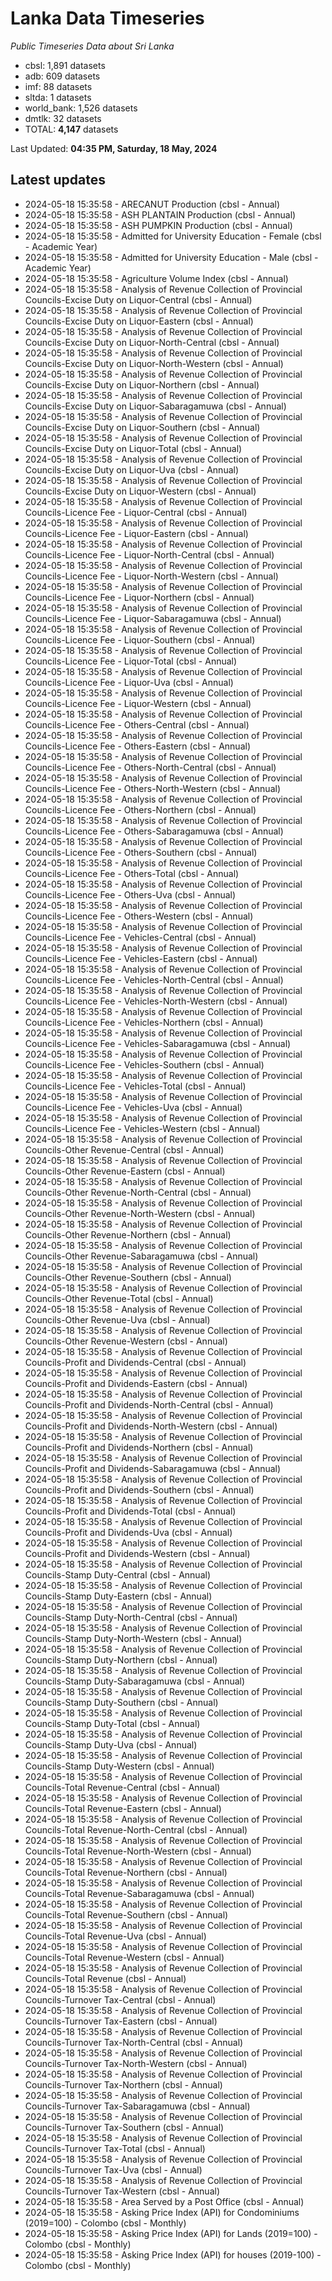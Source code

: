 # Lanka Data Timeseries
*Public Timeseries Data about Sri Lanka*

* cbsl: 1,891 datasets
* adb: 609 datasets
* imf: 88 datasets
* sltda: 1 datasets
* world_bank: 1,526 datasets
* dmtlk: 32 datasets
* TOTAL: **4,147** datasets

Last Updated: **04:35 PM, Saturday, 18 May, 2024**

## Latest updates

* 2024-05-18 15:35:58 - ARECANUT Production (cbsl - Annual)
* 2024-05-18 15:35:58 - ASH PLANTAIN Production (cbsl - Annual)
* 2024-05-18 15:35:58 - ASH PUMPKIN Production (cbsl - Annual)
* 2024-05-18 15:35:58 - Admitted for University Education - Female (cbsl - Academic Year)
* 2024-05-18 15:35:58 - Admitted for University Education - Male (cbsl - Academic Year)
* 2024-05-18 15:35:58 - Agriculture Volume Index (cbsl - Annual)
* 2024-05-18 15:35:58 - Analysis of Revenue Collection of Provincial Councils-Excise Duty on Liquor-Central (cbsl - Annual)
* 2024-05-18 15:35:58 - Analysis of Revenue Collection of Provincial Councils-Excise Duty on Liquor-Eastern (cbsl - Annual)
* 2024-05-18 15:35:58 - Analysis of Revenue Collection of Provincial Councils-Excise Duty on Liquor-North-Central (cbsl - Annual)
* 2024-05-18 15:35:58 - Analysis of Revenue Collection of Provincial Councils-Excise Duty on Liquor-North-Western (cbsl - Annual)
* 2024-05-18 15:35:58 - Analysis of Revenue Collection of Provincial Councils-Excise Duty on Liquor-Northern (cbsl - Annual)
* 2024-05-18 15:35:58 - Analysis of Revenue Collection of Provincial Councils-Excise Duty on Liquor-Sabaragamuwa (cbsl - Annual)
* 2024-05-18 15:35:58 - Analysis of Revenue Collection of Provincial Councils-Excise Duty on Liquor-Southern (cbsl - Annual)
* 2024-05-18 15:35:58 - Analysis of Revenue Collection of Provincial Councils-Excise Duty on Liquor-Total (cbsl - Annual)
* 2024-05-18 15:35:58 - Analysis of Revenue Collection of Provincial Councils-Excise Duty on Liquor-Uva (cbsl - Annual)
* 2024-05-18 15:35:58 - Analysis of Revenue Collection of Provincial Councils-Excise Duty on Liquor-Western (cbsl - Annual)
* 2024-05-18 15:35:58 - Analysis of Revenue Collection of Provincial Councils-Licence Fee - Liquor-Central (cbsl - Annual)
* 2024-05-18 15:35:58 - Analysis of Revenue Collection of Provincial Councils-Licence Fee - Liquor-Eastern (cbsl - Annual)
* 2024-05-18 15:35:58 - Analysis of Revenue Collection of Provincial Councils-Licence Fee - Liquor-North-Central (cbsl - Annual)
* 2024-05-18 15:35:58 - Analysis of Revenue Collection of Provincial Councils-Licence Fee - Liquor-North-Western (cbsl - Annual)
* 2024-05-18 15:35:58 - Analysis of Revenue Collection of Provincial Councils-Licence Fee - Liquor-Northern (cbsl - Annual)
* 2024-05-18 15:35:58 - Analysis of Revenue Collection of Provincial Councils-Licence Fee - Liquor-Sabaragamuwa (cbsl - Annual)
* 2024-05-18 15:35:58 - Analysis of Revenue Collection of Provincial Councils-Licence Fee - Liquor-Southern (cbsl - Annual)
* 2024-05-18 15:35:58 - Analysis of Revenue Collection of Provincial Councils-Licence Fee - Liquor-Total (cbsl - Annual)
* 2024-05-18 15:35:58 - Analysis of Revenue Collection of Provincial Councils-Licence Fee - Liquor-Uva (cbsl - Annual)
* 2024-05-18 15:35:58 - Analysis of Revenue Collection of Provincial Councils-Licence Fee - Liquor-Western (cbsl - Annual)
* 2024-05-18 15:35:58 - Analysis of Revenue Collection of Provincial Councils-Licence Fee - Others-Central (cbsl - Annual)
* 2024-05-18 15:35:58 - Analysis of Revenue Collection of Provincial Councils-Licence Fee - Others-Eastern (cbsl - Annual)
* 2024-05-18 15:35:58 - Analysis of Revenue Collection of Provincial Councils-Licence Fee - Others-North-Central (cbsl - Annual)
* 2024-05-18 15:35:58 - Analysis of Revenue Collection of Provincial Councils-Licence Fee - Others-North-Western (cbsl - Annual)
* 2024-05-18 15:35:58 - Analysis of Revenue Collection of Provincial Councils-Licence Fee - Others-Northern (cbsl - Annual)
* 2024-05-18 15:35:58 - Analysis of Revenue Collection of Provincial Councils-Licence Fee - Others-Sabaragamuwa (cbsl - Annual)
* 2024-05-18 15:35:58 - Analysis of Revenue Collection of Provincial Councils-Licence Fee - Others-Southern (cbsl - Annual)
* 2024-05-18 15:35:58 - Analysis of Revenue Collection of Provincial Councils-Licence Fee - Others-Total (cbsl - Annual)
* 2024-05-18 15:35:58 - Analysis of Revenue Collection of Provincial Councils-Licence Fee - Others-Uva (cbsl - Annual)
* 2024-05-18 15:35:58 - Analysis of Revenue Collection of Provincial Councils-Licence Fee - Others-Western (cbsl - Annual)
* 2024-05-18 15:35:58 - Analysis of Revenue Collection of Provincial Councils-Licence Fee - Vehicles-Central (cbsl - Annual)
* 2024-05-18 15:35:58 - Analysis of Revenue Collection of Provincial Councils-Licence Fee - Vehicles-Eastern (cbsl - Annual)
* 2024-05-18 15:35:58 - Analysis of Revenue Collection of Provincial Councils-Licence Fee - Vehicles-North-Central (cbsl - Annual)
* 2024-05-18 15:35:58 - Analysis of Revenue Collection of Provincial Councils-Licence Fee - Vehicles-North-Western (cbsl - Annual)
* 2024-05-18 15:35:58 - Analysis of Revenue Collection of Provincial Councils-Licence Fee - Vehicles-Northern (cbsl - Annual)
* 2024-05-18 15:35:58 - Analysis of Revenue Collection of Provincial Councils-Licence Fee - Vehicles-Sabaragamuwa (cbsl - Annual)
* 2024-05-18 15:35:58 - Analysis of Revenue Collection of Provincial Councils-Licence Fee - Vehicles-Southern (cbsl - Annual)
* 2024-05-18 15:35:58 - Analysis of Revenue Collection of Provincial Councils-Licence Fee - Vehicles-Total (cbsl - Annual)
* 2024-05-18 15:35:58 - Analysis of Revenue Collection of Provincial Councils-Licence Fee - Vehicles-Uva (cbsl - Annual)
* 2024-05-18 15:35:58 - Analysis of Revenue Collection of Provincial Councils-Licence Fee - Vehicles-Western (cbsl - Annual)
* 2024-05-18 15:35:58 - Analysis of Revenue Collection of Provincial Councils-Other Revenue-Central (cbsl - Annual)
* 2024-05-18 15:35:58 - Analysis of Revenue Collection of Provincial Councils-Other Revenue-Eastern (cbsl - Annual)
* 2024-05-18 15:35:58 - Analysis of Revenue Collection of Provincial Councils-Other Revenue-North-Central (cbsl - Annual)
* 2024-05-18 15:35:58 - Analysis of Revenue Collection of Provincial Councils-Other Revenue-North-Western (cbsl - Annual)
* 2024-05-18 15:35:58 - Analysis of Revenue Collection of Provincial Councils-Other Revenue-Northern (cbsl - Annual)
* 2024-05-18 15:35:58 - Analysis of Revenue Collection of Provincial Councils-Other Revenue-Sabaragamuwa (cbsl - Annual)
* 2024-05-18 15:35:58 - Analysis of Revenue Collection of Provincial Councils-Other Revenue-Southern (cbsl - Annual)
* 2024-05-18 15:35:58 - Analysis of Revenue Collection of Provincial Councils-Other Revenue-Total (cbsl - Annual)
* 2024-05-18 15:35:58 - Analysis of Revenue Collection of Provincial Councils-Other Revenue-Uva (cbsl - Annual)
* 2024-05-18 15:35:58 - Analysis of Revenue Collection of Provincial Councils-Other Revenue-Western (cbsl - Annual)
* 2024-05-18 15:35:58 - Analysis of Revenue Collection of Provincial Councils-Profit and Dividends-Central (cbsl - Annual)
* 2024-05-18 15:35:58 - Analysis of Revenue Collection of Provincial Councils-Profit and Dividends-Eastern (cbsl - Annual)
* 2024-05-18 15:35:58 - Analysis of Revenue Collection of Provincial Councils-Profit and Dividends-North-Central (cbsl - Annual)
* 2024-05-18 15:35:58 - Analysis of Revenue Collection of Provincial Councils-Profit and Dividends-North-Western (cbsl - Annual)
* 2024-05-18 15:35:58 - Analysis of Revenue Collection of Provincial Councils-Profit and Dividends-Northern (cbsl - Annual)
* 2024-05-18 15:35:58 - Analysis of Revenue Collection of Provincial Councils-Profit and Dividends-Sabaragamuwa (cbsl - Annual)
* 2024-05-18 15:35:58 - Analysis of Revenue Collection of Provincial Councils-Profit and Dividends-Southern (cbsl - Annual)
* 2024-05-18 15:35:58 - Analysis of Revenue Collection of Provincial Councils-Profit and Dividends-Total (cbsl - Annual)
* 2024-05-18 15:35:58 - Analysis of Revenue Collection of Provincial Councils-Profit and Dividends-Uva (cbsl - Annual)
* 2024-05-18 15:35:58 - Analysis of Revenue Collection of Provincial Councils-Profit and Dividends-Western (cbsl - Annual)
* 2024-05-18 15:35:58 - Analysis of Revenue Collection of Provincial Councils-Stamp Duty-Central (cbsl - Annual)
* 2024-05-18 15:35:58 - Analysis of Revenue Collection of Provincial Councils-Stamp Duty-Eastern (cbsl - Annual)
* 2024-05-18 15:35:58 - Analysis of Revenue Collection of Provincial Councils-Stamp Duty-North-Central (cbsl - Annual)
* 2024-05-18 15:35:58 - Analysis of Revenue Collection of Provincial Councils-Stamp Duty-North-Western (cbsl - Annual)
* 2024-05-18 15:35:58 - Analysis of Revenue Collection of Provincial Councils-Stamp Duty-Northern (cbsl - Annual)
* 2024-05-18 15:35:58 - Analysis of Revenue Collection of Provincial Councils-Stamp Duty-Sabaragamuwa (cbsl - Annual)
* 2024-05-18 15:35:58 - Analysis of Revenue Collection of Provincial Councils-Stamp Duty-Southern (cbsl - Annual)
* 2024-05-18 15:35:58 - Analysis of Revenue Collection of Provincial Councils-Stamp Duty-Total (cbsl - Annual)
* 2024-05-18 15:35:58 - Analysis of Revenue Collection of Provincial Councils-Stamp Duty-Uva (cbsl - Annual)
* 2024-05-18 15:35:58 - Analysis of Revenue Collection of Provincial Councils-Stamp Duty-Western (cbsl - Annual)
* 2024-05-18 15:35:58 - Analysis of Revenue Collection of Provincial Councils-Total Revenue-Central (cbsl - Annual)
* 2024-05-18 15:35:58 - Analysis of Revenue Collection of Provincial Councils-Total Revenue-Eastern (cbsl - Annual)
* 2024-05-18 15:35:58 - Analysis of Revenue Collection of Provincial Councils-Total Revenue-North-Central (cbsl - Annual)
* 2024-05-18 15:35:58 - Analysis of Revenue Collection of Provincial Councils-Total Revenue-North-Western (cbsl - Annual)
* 2024-05-18 15:35:58 - Analysis of Revenue Collection of Provincial Councils-Total Revenue-Northern (cbsl - Annual)
* 2024-05-18 15:35:58 - Analysis of Revenue Collection of Provincial Councils-Total Revenue-Sabaragamuwa (cbsl - Annual)
* 2024-05-18 15:35:58 - Analysis of Revenue Collection of Provincial Councils-Total Revenue-Southern (cbsl - Annual)
* 2024-05-18 15:35:58 - Analysis of Revenue Collection of Provincial Councils-Total Revenue-Uva (cbsl - Annual)
* 2024-05-18 15:35:58 - Analysis of Revenue Collection of Provincial Councils-Total Revenue-Western (cbsl - Annual)
* 2024-05-18 15:35:58 - Analysis of Revenue Collection of Provincial Councils-Total Revenue (cbsl - Annual)
* 2024-05-18 15:35:58 - Analysis of Revenue Collection of Provincial Councils-Turnover Tax-Central (cbsl - Annual)
* 2024-05-18 15:35:58 - Analysis of Revenue Collection of Provincial Councils-Turnover Tax-Eastern (cbsl - Annual)
* 2024-05-18 15:35:58 - Analysis of Revenue Collection of Provincial Councils-Turnover Tax-North-Central (cbsl - Annual)
* 2024-05-18 15:35:58 - Analysis of Revenue Collection of Provincial Councils-Turnover Tax-North-Western (cbsl - Annual)
* 2024-05-18 15:35:58 - Analysis of Revenue Collection of Provincial Councils-Turnover Tax-Northern (cbsl - Annual)
* 2024-05-18 15:35:58 - Analysis of Revenue Collection of Provincial Councils-Turnover Tax-Sabaragamuwa (cbsl - Annual)
* 2024-05-18 15:35:58 - Analysis of Revenue Collection of Provincial Councils-Turnover Tax-Southern (cbsl - Annual)
* 2024-05-18 15:35:58 - Analysis of Revenue Collection of Provincial Councils-Turnover Tax-Total (cbsl - Annual)
* 2024-05-18 15:35:58 - Analysis of Revenue Collection of Provincial Councils-Turnover Tax-Uva (cbsl - Annual)
* 2024-05-18 15:35:58 - Analysis of Revenue Collection of Provincial Councils-Turnover Tax-Western (cbsl - Annual)
* 2024-05-18 15:35:58 - Area Served by a Post Office (cbsl - Annual)
* 2024-05-18 15:35:58 - Asking Price Index (API) for Condominiums (2019=100) - Colombo (cbsl - Monthly)
* 2024-05-18 15:35:58 - Asking Price Index (API) for Lands (2019=100) - Colombo (cbsl - Monthly)
* 2024-05-18 15:35:58 - Asking Price Index (API) for houses (2019-100) - Colombo (cbsl - Monthly)